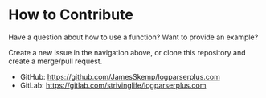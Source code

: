 # How to Contribute
Have a question about how to use a function? Want to provide an example?

Create a new issue in the navigation above, or clone this repository and create a merge/pull request.

- GitHub: https://github.com/JamesSkemp/logparserplus.com
- GitLab: https://gitlab.com/strivinglife/logparserplus.com
